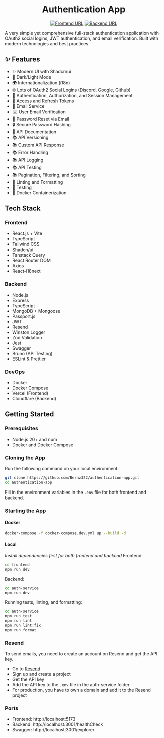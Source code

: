 <h1 align="center">Authentication App</h1>

<div align="center" display="flex" gap="10px">

[![Frontend URL](https://img.shields.io/badge/Frontend-URL-blue?style=for-the-badge)](https://port-auth.vercel.app/)
[![Backend URL](https://img.shields.io/badge/Backend-URL-green?style=for-the-badge)](https://auth-api.jeffreybernadas.com/explorer/)

</div>

A very simple yet comprehensive full-stack authentication application with OAuth2 social logins, JWT authentication, and email verification. Built with modern technologies and best practices.

## ✨ Features

- ✨ Modern UI with Shadcn/ui
- 🌙 Dark/Light Mode
- 🌍 Internationalization (i18n)
- 🌐 Lots of OAuth2 Social Logins (Discord, Google, Github)
- 🔐 Authentication, Authorization, and Session Management
- 🔑 Access and Refresh Tokens
- 📧 Email Service
- ✉️ User Email Verification
- 🔑 Password Reset via Email
- 🔒 Secure Password Hashing
- 🚀 API Documentation
- 📚 API Versioning
- 📚 Custom API Response
- 📚 Error Handling
- 📚 API Logging
- 📚 API Testing
- 📚 Pagination, Filtering, and Sorting
- 🧹 Linting and Formatting
- 👷 Testing
- 🐳 Docker Containerization

## Tech Stack

### Frontend

- React.js + Vite
- TypeScript
- Tailwind CSS
- Shadcn/ui
- Tanstack Query
- React Router DOM
- Axios
- React-i18next

### Backend

- Node.js
- Express
- TypeScript
- MongoDB + Mongoose
- Passport.js
- JWT
- Resend
- Winston Logger
- Zod Validation
- Jest
- Swagger
- Bruno (API Testing)
- ESLint & Prettier

### DevOps

- Docker
- Docker Compose
- Vercel (Frontend)
- Cloudflare (Backend)

## Getting Started

### Prerequisites

- Node.js 20+ and npm
- Docker and Docker Compose

### Cloning the App

Run the following command on your local environment:

```bash
git clone https://github.com/Bernz322/authentication-app.git
cd authentication-app
```

Fill in the environment variables in the `.env` file for both frontend and backend.

### Starting the App

#### Docker

```bash
docker-compose -f docker-compose.dev.yml up --build -d
```

#### Local

_Install dependencies first for both frontend and backend_
Frontend:

```bash
cd frontend
npm run dev
```

Backend:

```bash
cd auth-service
npm run dev
```

Running tests, linting, and formatting:

```bash
cd auth-service
npm run test
npm run lint
npm run lint:fix
npm run format
```

### Resend

To send emails, you need to create an account on Resend and get the API key.

- Go to [Resend](https://resend.com/)
- Sign up and create a project
- Get the API key
- Add the API key to the `.env` file in the auth-service folder
- For production, you have to own a domain and add it to the Resend project

### Ports

- Frontend: http://localhost:5173
- Backend: http://localhost:3001/healthCheck
- Swagger: http://localhost:3001/explorer
